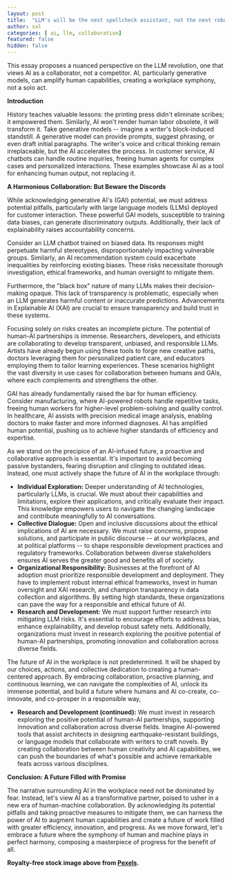 ```yaml
---
layout: post
title:  "LLM's will be the next spellcheck assistant, not the next robotic overlords!"
author: sal
categories: [ ai, llm, collaboration]
featured: false
hidden: false
---
```

This essay proposes a nuanced perspective on the LLM revolution, one that views AI as a collaborator, not a competitor. AI, particularly generative models, can amplify human capabilities, creating a workplace symphony, not a solo act.

**Introduction**

History teaches valuable lessons: the printing press didn't eliminate scribes; it empowered them. Similarly, AI won't render human labor obsolete, it will transform it. Take generative models -- imagine a writer's block-induced standstill. A generative model can provide prompts, suggest phrasing, or even draft initial paragraphs. The writer's voice and critical thinking remain irreplaceable, but the AI accelerates the process. In customer service, AI chatbots can handle routine inquiries, freeing human agents for complex cases and personalized interactions. These examples showcase AI as a tool for enhancing human output, not replacing it.

**A Harmonious Collaboration: But Beware the Discords**

While acknowledging generative AI's (GAI) potential, we must address potential pitfalls, particularly with large language models (LLMs) deployed for customer interaction. These powerful GAI models, susceptible to training data biases, can generate discriminatory outputs. Additionally, their lack of explainability raises accountability concerns.

Consider an LLM chatbot trained on biased data. Its responses might perpetuate harmful stereotypes, disproportionately impacting vulnerable groups.  Similarly, an AI recommendation system could exacerbate inequalities by reinforcing existing biases.  These risks necessitate thorough investigation, ethical frameworks, and human oversight to mitigate them.

Furthermore, the "black box" nature of many LLMs makes their decision-making opaque.  This lack of transparency is problematic, especially when an LLM generates harmful content or inaccurate predictions.  Advancements in Explainable AI (XAI) are crucial to ensure transparency and build trust in these systems.

Focusing solely on risks creates an incomplete picture. The potential of human-AI partnerships is immense. Researchers, developers, and ethicists are collaborating to develop transparent, unbiased, and responsible LLMs. Artists have already begun using these tools to forge new creative paths, doctors leveraging them for personalized patient care, and educators employing them to tailor learning experiences. These scenarios highlight the vast diversity in use cases for collaboration between humans and GAIs, where each complements and strengthens the other.

GAI has already fundamentally raised the bar for human efficiency. Consider manufacturing, where AI-powered robots handle repetitive tasks, freeing human workers for higher-level problem-solving and quality control. In healthcare, AI assists with precision medical image analysis, enabling doctors to make faster and more informed diagnoses. AI has amplified human potential, pushing us to achieve higher standards of efficiency and expertise.

As we stand on the precipice of an AI-infused future, a proactive and collaborative approach is essential. It's important to avoid becoming passive bystanders, fearing disruption and clinging to outdated ideas. Instead, one must actively shape the future of AI in the workplace through:

* **Individual Exploration:**  Deeper understanding of AI technologies, particularly LLMs, is crucial. We must about their capabilities and limitations, explore their applications, and critically evaluate their impact. This knowledge empowers users to navigate the changing landscape and contribute meaningfully to AI conversations. 
* **Collective Dialogue:**  Open and inclusive discussions about the ethical implications of AI are necessary. We must raise concerns, propose solutions, and participate in public discourse -- at our workplaces, and at political platforms -- to shape responsible development practices and regulatory frameworks. Collaboration between diverse stakeholders ensures AI serves the greater good and benefits all of society.
* **Organizational Responsibility:**  Businesses at the forefront of AI adoption must prioritize responsible development and deployment. They have to implement robust internal ethical frameworks, invest in human oversight and XAI research, and champion transparency in data collection and algorithms.  By setting high standards, these organizations can pave the way for a responsible and ethical future of AI.
* **Research and Development:**  We must support further research into mitigating LLM risks. It's essential to encourage efforts to address bias, enhance explainability, and develop robust safety nets. Additionally, organizations must invest in research exploring the positive potential of human-AI partnerships, promoting innovation and collaboration across diverse fields.

The future of AI in the workplace is not predetermined. It will be shaped by our choices, actions, and collective dedication to creating a human-centered approach. By embracing collaboration, proactive planning, and continuous learning, we can navigate the complexities of AI, unlock its immense potential, and build a future where humans and AI co-create, co-innovate, and co-prosper in a responsible way,

* **Research and Development (continued):**  We must invest in research exploring the positive potential of human-AI partnerships, supporting innovation and collaboration across diverse fields. Imagine AI-powered tools that assist architects in designing earthquake-resistant buildings, or language models that collaborate with writers to craft novels. By creating collaboration between human creativity and AI capabilities, we can push the boundaries of what's possible and achieve remarkable feats across various disciplines.

**Conclusion: A Future Filled with Promise**

The narrative surrounding AI in the workplace need not be dominated by fear.  Instead, let's view AI as a transformative partner, poised to usher in a new era of human-machine collaboration. By acknowledging its potential pitfalls and taking proactive measures to mitigate them, we can harness the power of AI to augment human capabilities and create a future of work filled with greater efficiency, innovation, and progress.  As we move forward, let's embrace a future where the symphony of human and machine plays in perfect harmony, composing a masterpiece of progress for the benefit of all.


__Royalty-free stock image above from [Pexels](https://www.pexels.com/).__
